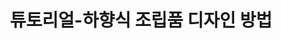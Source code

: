 ---
layout: default
title: 튜토리얼-하향식 조립품 디자인 방법
nav_order: 1
permalink: /docs/assemblies/tutorials/tutorial_Top-down_design_method_of_assembly
parent: 튜토리얼
grand_parent: 조립품
---